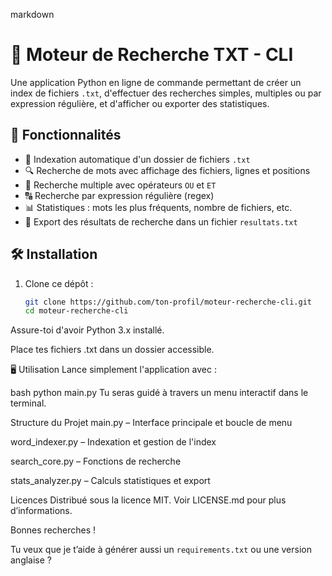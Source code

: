 markdown
# 🧠 Moteur de Recherche TXT - CLI

Une application Python en ligne de commande permettant de créer un index de fichiers `.txt`, d'effectuer des recherches simples, multiples ou par expression régulière, et d'afficher ou exporter des statistiques.

## 🚀 Fonctionnalités

- 📁 Indexation automatique d'un dossier de fichiers `.txt`
- 🔍 Recherche de mots avec affichage des fichiers, lignes et positions
- 🧩 Recherche multiple avec opérateurs `OU` et `ET`
- 🔠 Recherche par expression régulière (regex)
- 📊 Statistiques : mots les plus fréquents, nombre de fichiers, etc.
- 💾 Export des résultats de recherche dans un fichier `resultats.txt`

## 🛠️ Installation

1. Clone ce dépôt :
   ```bash
   git clone https://github.com/ton-profil/moteur-recherche-cli.git
   cd moteur-recherche-cli
Assure-toi d'avoir Python 3.x installé.

Place tes fichiers .txt dans un dossier accessible.

🖥️ Utilisation
Lance simplement l'application avec :

bash
python main.py
Tu seras guidé à travers un menu interactif dans le terminal.

 Structure du Projet
main.py – Interface principale et boucle de menu

word_indexer.py – Indexation et gestion de l'index

search_core.py – Fonctions de recherche

stats_analyzer.py – Calculs statistiques et export

 Licences
Distribué sous la licence MIT. Voir LICENSE.md pour plus d’informations.

 Bonnes recherches !


Tu veux que je t’aide à générer aussi un `requirements.txt` ou une version anglaise ?